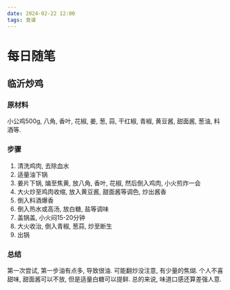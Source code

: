 ```yaml
---
date: 2024-02-22 12:00
tags: 食谱
---
```


# 每日随笔

## 临沂炒鸡

### 原材料

小公鸡500g, 八角, 香叶, 花椒, 姜, 葱, 蒜, 干红椒, 青椒, 黄豆酱, 甜面酱,
葱油, 料酒等.

### 步骤

1. 清洗鸡肉, 去除血水
2. 适量油下锅
3. 姜片下锅, 煸至焦黄, 放八角, 香叶, 花椒, 然后倒入鸡肉, 小火煎炸一会
4. 大火炒至鸡肉收缩, 放入黄豆酱, 甜面酱等调色, 炒出酱香
5. 倒入料酒爆香
6. 倒入热水或高汤, 放白糖, 盐等调味
7. 盖锅盖, 小火闷15-20分钟
8. 大火收治, 倒入青椒, 葱蒜, 炒至断生
9. 出锅

### 总结

第一次尝试, 第一步油有点多, 导致很油. 可能翻炒没注意, 有少量的焦煳.
个人不喜甜味, 甜面酱可以不放, 但是适量白糖可以提鲜.
总的来说, 味道口感还算差强人意.
